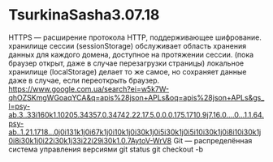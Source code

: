 # TsurkinaSasha3.07.18
HTTPS — расширение протокола HTTP, поддерживающее шифрование. 
хранилище сессии (sessionStorage) обслуживает область хранения данных для каждого домена, доступное на протяжении сессии. (пока браузер открыт, даже в случае перезагрузки страницы) 
локальное хранилище (localStorage) делает то же самое, но сохраняет данные даже в случае, если переоткрыть браузер. 
https://www.google.com.ua/search?ei=w5k7W-qhOZSKmgWGoaqYCA&q=apis%28json+APLs&oq=apis%28json+APLs&gs_l=psy-ab.3..33i160k1.10205.34357.0.34742.22.17.5.0.0.0.175.1710.9j7.16.0....0...1.1.64.psy-ab..1.21.1718...0j0i131k1j0i67k1j0i10k1j0i30k1j0i5i30k1j0i5i10i30k1j0i8i10i30k1j0i8i30k1j0i22i30k1j33i22i29i30k1.0.7AytoV-WrV8
Git  — распределённая система управления версиями
git status
git checkout -b
